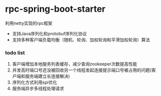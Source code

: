 # rpc-spring-boot-starter
利用netty实现的rpc框架
- 支持Java序列化和protobuf序列化协议
- 支持多种客户端负载均衡（随机、轮询、加权轮询和平滑加权轮询）算法


### todo list
1. 客户端增加本地服务列表缓存，减少查询zookeeper次数提高性能
2. 并发高时端口号还没被回收另一个线程发起连接提示端口号被占用的问题(客户端和服务端建立长连接解决)
3. 序列化方式利用spi优化
4. 服务端异步多线程处理请求
